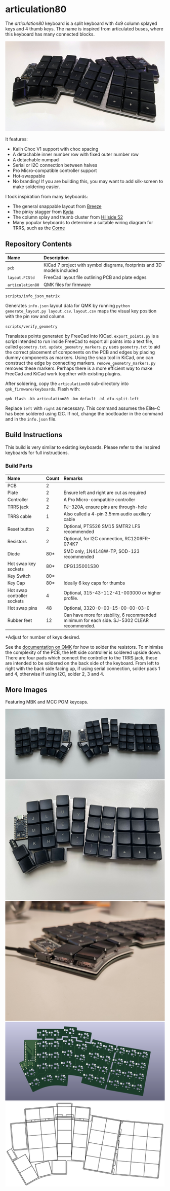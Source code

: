 # articulation80

The _articulation80_ keyboard is a split keyboard with 4x9 column splayed keys and 4 thumb keys. The name is inspired from articulated buses, where this keyboard has many connected blocks.

![Keyboard preview](images/stacked.jpg)

It features:
- Kailh Choc V1 support with choc spacing
- A detachable inner number row with fixed outer number row
- A detachable numpad
- Serial or I2C connection between halves
- Pro Micro-compatible controller support
- Hot-swappable
- No branding! If you are building this, you may want to add silk-screen to make soldering easier.

I took inspiration from many keyboards:
- The general snappable layout from [Breeze](https://www.afternoonlabs.com/breeze/)
- The pinky stagger from [Kyria](https://blog.splitkb.com/introducing-the-kyria/)
- The column splay and thumb cluster from [Hillside 52](https://github.com/mmccoyd/hillside)
- Many popular keyboards to determine a suitable wiring diagram for TRRS, such as the [Corne](https://github.com/foostan/crkbd)

## Repository Contents

| Name | Description |
|:-|:-|
| `pcb` | KiCad 7 project with symbol diagrams, footprints and 3D models included |
| `layout.FCStd` | FreeCad layout file outlining PCB and plate edges |
| `articulation80` | QMK files for firmware |

`scripts/info_json_matrix`

Generates `info.json` layout data for QMK by running `python generate_layout.py layout.csv`. `layout.csv` maps the visual key position with the pin row and column.


`scripts/verify_geometry`

 Translates points generated by FreeCad into KiCad. `export_points.py` is a script intended to run inside FreeCad to export all points into a text file, called `geometry.txt`. `update_geometry_markers.py` uses `geometry.txt` to aid the correct placement of components on the PCB and edges by placing dummy components as markers. Using the snap tool in KiCad, one can construct the edge by connecting markers. `remove_geometry_markers.py` removes these markers. Perhaps there is a more efficient way to make FreeCad and KiCad work together with existing plugins.

After soldering, copy the `articulation80` sub-directory into `qmk_firmware/keyboards`. Flash with:
```
qmk flash -kb articulation80 -km default -bl dfu-split-left
```
Replace `left` with `right` as necessary. This command assumes the Elite-C has been soldered using I2C. If not, change the bootloader in the command and in the `info.json` file.

## Build Instructions

This build is very similar to existing keyboards. Please refer to the inspired keyboards for full instructions.

### Build Parts

| Name | Count | Remarks |
|:-|:-|:-|
| PCB                   | 2      | |
| Plate                 | 2 | Ensure left and right are cut as required |
| Controller            | 2      | A Pro Micro-compatible controller |
| TRRS jack             | 2      | PJ-320A, ensure pins are through-hole|
| TRRS cable            | 1      | Also called a 4-pin 3.5mm audio auxiliary cable |
| Reset button          | 2      | Optional, PTS526 SM15 SMTR2 LFS recommended|
| Resistors             | 2      | Optional, for I2C connection, RC1206FR-074K7 |
| Diode                 | 80*    | SMD only, 1N4148W-TP, SOD-123 recommended |
| Hot swap key sockets | 80*      | CPG135001S30 |
| Key Switch            | 80*    | |
| Key Cap               | 80*    | Ideally 6 key caps for thumbs |
| Hot swap controller sockets | 4      | Optional, 315-43-112-41-003000 or higher profile.|
| Hot swap pins         | 48     | Optional, 3320-0-00-15-00-00-03-0 |
| Rubber feet           | 12     | Can have more for stability, 6 recommended minimum for each side. SJ-5302 CLEAR recommended. |

*Adjust for number of keys desired.

See the [documentation on QMK](https://github.com/qmk/qmk_firmware/blob/master/docs/feature_split_keyboard.md) for how to solder the resistors. To minimise the complexity of the PCB, the left side controller is soldered upside down. There are four pads which connect the controller to the TRRS jack, these are intended to be soldered on the back side of the keyboard. From left to right with the back side facing up, if using serial connection, solder pads 1 and 4, otherwise if using I2C, solder 2, 3 and 4.

## More Images

Featuring MBK and MCC POM keycaps.

![Both sides](images/both.jpg)
![Right side](images/single.jpg)
![Side view](images/side.jpg)
![Rendered PCB](images/pcb.png)
![Layout diagram](images/layout.svg)
